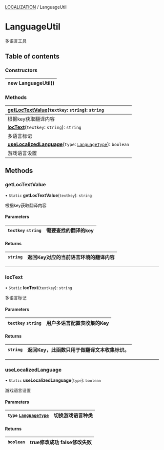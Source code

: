 [LOCALIZATION](../groups/Core.LOCALIZATION.md) / LanguageUtil

# LanguageUtil <Badge type="tip" text="Class" /> <Score text="LanguageUtil" />

<span class="content-big">

多语言工具

</span>

## Table of contents

### Constructors <Score text="Constructors" /> 
| **new LanguageUtil**()  |
| :----- |

### Methods <Score text="Methods" /> 
| **[getLocTextValue](mw.LanguageUtil.md#getloctextvalue)**(`textkey`: `string`): `string`  |
| :-----|
| 根据key获取翻译内容|
| **[locText](mw.LanguageUtil.md#loctext)**(`textkey`: `string`): `string`  |
| 多语言标记|
| **[useLocalizedLanguage](mw.LanguageUtil.md#uselocalizedlanguage)**(`type`: [`LanguageType`](../enums/mw.LanguageType.md)): `boolean`  |
| 游戏语言设置|

## Methods

### getLocTextValue <Score text="getLocTextValue" /> 

• `Static` **getLocTextValue**(`textkey`): `string` 

根据key获取翻译内容

#### Parameters

| `textkey` `string` | 需要查找的翻译的key |
| :------ | :------ |

#### Returns

| `string` | 返回Key对应的当前语言环境的翻译内容 |
| :------ | :------ |


___

### locText <Score text="locText" /> 

• `Static` **locText**(`textkey`): `string` 

多语言标记

#### Parameters

| `textkey` `string` | 用户多语言配置表收集的Key |
| :------ | :------ |

#### Returns

| `string` | 返回Key，此函数只用于做翻译文本收集标识。 |
| :------ | :------ |


___

### useLocalizedLanguage <Score text="useLocalizedLanguage" /> 

• `Static` **useLocalizedLanguage**(`type`): `boolean` 

游戏语言设置

#### Parameters

| `type` [`LanguageType`](../enums/mw.LanguageType.md) | 切换游戏语言种类 |
| :------ | :------ |

#### Returns

| `boolean` | true修改成功 false修改失败 |
| :------ | :------ |

